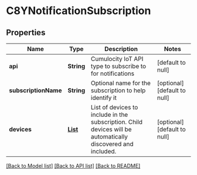 # C8YNotificationSubscription
## Properties

| Name | Type | Description | Notes |
|------------ | ------------- | ------------- | -------------|
| **api** | **String** | Cumulocity IoT API type to subscribe to for notifications | [default to null] |
| **subscriptionName** | **String** | Optional name for the subscription to help identify it | [optional] [default to null] |
| **devices** | [**List**](Device.md) | List of devices to include in the subscription. Child devices will be automatically discovered and included. | [optional] [default to null] |

[[Back to Model list]](../README.md#documentation-for-models) [[Back to API list]](../README.md#documentation-for-api-endpoints) [[Back to README]](../README.md)


